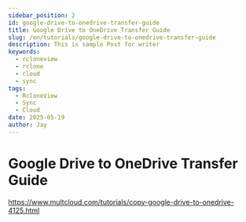 ```yaml
---
sidebar_position: 2
id: google-drive-to-onedrive-transfer-guide
title: Google Drive to OneDrive Transfer Guide
slug: /en/tutorials/google-drive-to-onedrive-transfer-guide
description: This is sample Post for writer
keywords:
  - rcloneview
  - rclone
  - cloud
  - sync
tags:
  - RcloneView
  - Sync
  - Cloud
date: 2025-05-19
author: Jay
---
```

# Google Drive to OneDrive Transfer Guide


https://www.multcloud.com/tutorials/copy-google-drive-to-onedrive-4125.html

